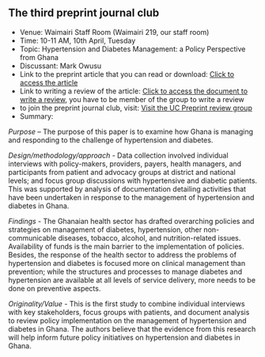 
## The third preprint journal club

- Venue: Waimairi Staff Room (Waimairi 219, our staff room)
- Time: 10-11 AM, 10th April, Tuesday
- Topic: Hypertension and Diabetes Management: a Policy Perspective from Ghana
- Discussant: Mark Owusu
- Link to the preprint article that you can read or download: [Click to access the article](https://www.authorea.com/users/226241/articles/295473-hypertension-and-diabetes-management-a-policy-perspective-from-ghana)
- Link to writing a review of the article: [Click to access the document to write a review](https://www.authorea.com/217328/JSfCLqLXx9SqDncd3L6w4A), you have to be member of the group to write a review
- to join the preprint journal club, visit: [Visit the UC Preprint review group](https://www.authorea.com/inst/18975)
- Summary:

*Purpose* – The purpose of this paper is to examine how Ghana is managing and responding to the challenge of hypertension and diabetes.

*Design/methodology/approach* - Data collection involved individual interviews with policy-makers, providers, payers, health managers, and participants from patient and advocacy groups at district and national levels; and focus group discussions with hypertensive and diabetic patients. This was supported by analysis of documentation detailing activities that have been undertaken in response to the management of hypertension and diabetes in Ghana.

*Findings* - The Ghanaian health sector has drafted overarching policies and strategies on management of diabetes, hypertension, other non-communicable diseases, tobacco, alcohol, and nutrition-related issues. Availability of funds is the main barrier to the implementation of policies. Besides, the response of the health sector to address the problems of hypertension and diabetes is focused more on clinical management than prevention; while the structures and processes to manage diabetes and hypertension are available at all levels of service delivery, more needs to be done on preventive aspects.

*Originality/Value* - This is the first study to combine individual interviews with key stakeholders, focus groups with patients, and document analysis to review policy implementation on the management of hypertension and diabetes in Ghana. The authors believe that the evidence from this research will help inform future policy initiatives on hypertension and diabetes in Ghana.
